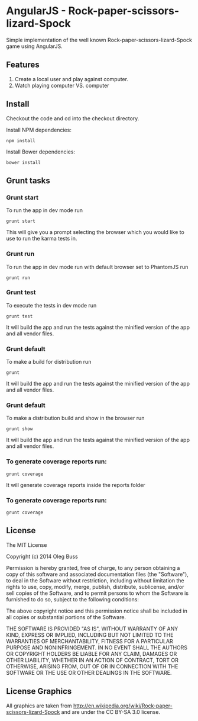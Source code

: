 # AngularJS - Rock-paper-scissors-lizard-Spock

Simple implementation of the well known Rock-paper-scissors-lizard-Spock game using AngularJS. 


## Features

1. Create a local user and play against computer.
2. Watch playing computer VS. computer

## Install

Checkout the code and cd into the checkout directory.

Install NPM dependencies:

```shell
npm install
```

Install Bower dependencies:

```shell
bower install
```

## Grunt tasks

### Grunt start

To run the app in dev mode run

```shell
grunt start
```
This will give you a prompt selecting the browser which you would like to use to run the karma tests in. 

### Grunt run

To run the app in dev mode run with default browser set to PhantomJS run

```shell
grunt run
```

### Grunt test

To execute the tests in dev mode run  

```shell
grunt test
```
It will build the app and run the tests against the minified version of the app and all vendor files.

 
### Grunt default

To make a build for distribution run 

```shell
grunt
```
It will build the app and run the tests against the minified version of the app and all vendor files.


### Grunt default

To make a distribution build and show in the browser run 

```shell
grunt show
```
It will build the app and run the tests against the minified version of the app and all vendor files.



### To generate coverage reports run:

```shell
grunt coverage
```

It will generate coverage reports inside the reports folder


### To generate coverage reports run:

```shell
grunt coverage
```



## License

The MIT License

Copyright (c) 2014 Oleg Buss

Permission is hereby granted, free of charge, to any person obtaining a copy
of this software and associated documentation files (the "Software"), to deal
in the Software without restriction, including without limitation the rights
to use, copy, modify, merge, publish, distribute, sublicense, and/or sell
copies of the Software, and to permit persons to whom the Software is
furnished to do so, subject to the following conditions:

The above copyright notice and this permission notice shall be included in
all copies or substantial portions of the Software.

THE SOFTWARE IS PROVIDED "AS IS", WITHOUT WARRANTY OF ANY KIND, EXPRESS OR
IMPLIED, INCLUDING BUT NOT LIMITED TO THE WARRANTIES OF MERCHANTABILITY,
FITNESS FOR A PARTICULAR PURPOSE AND NONINFRINGEMENT. IN NO EVENT SHALL THE
AUTHORS OR COPYRIGHT HOLDERS BE LIABLE FOR ANY CLAIM, DAMAGES OR OTHER
LIABILITY, WHETHER IN AN ACTION OF CONTRACT, TORT OR OTHERWISE, ARISING FROM,
OUT OF OR IN CONNECTION WITH THE SOFTWARE OR THE USE OR OTHER DEALINGS IN
THE SOFTWARE.

## License Graphics

All graphics are taken from http://en.wikipedia.org/wiki/Rock-paper-scissors-lizard-Spock and are under the CC BY-SA 3.0 license.
